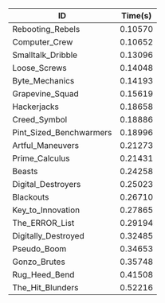 |ID|Time(s)|
|-|-|
|Rebooting_Rebels|0.10570|
|Computer_Crew|0.10652|
|Smalltalk_Dribble|0.13096|
|Loose_Screws|0.14048|
|Byte_Mechanics|0.14193|
|Grapevine_Squad|0.15619|
|Hackerjacks|0.18658|
|Creed_Symbol|0.18886|
|Pint_Sized_Benchwarmers|0.18996|
|Artful_Maneuvers|0.21273|
|Prime_Calculus|0.21431|
|Beasts|0.24258|
|Digital_Destroyers|0.25023|
|Blackouts|0.26710|
|Key_to_Innovation|0.27865|
|The_ERROR_List|0.29194|
|Digitally_Destroyed|0.32485|
|Pseudo_Boom|0.34653|
|Gonzo_Brutes|0.35748|
|Rug_Heed_Bend|0.41508|
|The_Hit_Blunders|0.52216|
